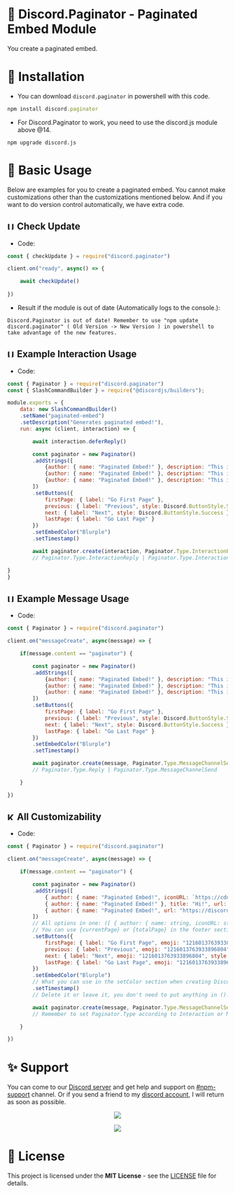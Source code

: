 # 📖 Discord.Paginator - Paginated Embed Module
You create a paginated embed.
# 🔧 Installation
- You can download `discord.paginator` in powershell with this code.
```js
npm install discord.paginator
```
- For Discord.Paginator to work, you need to use the discord.js module above @14.
```sheel
npm upgrade discord.js
```
# 🧱 Basic Usage
Below are examples for you to create a paginated embed. You cannot make customizations other than the customizations mentioned below. And if you want to do version control automatically, we have extra code.
## <img src="https://cdn.discordapp.com/emojis/1217435722789683241.png" alt="Update logo" width="17"/> Check Update
- Code: 
```js
const { checkUpdate } = require("discord.paginator")

client.on("ready", async() => {

    await checkUpdate()
    
})
```
- Result if the module is out of date (Automatically logs to the console.):
```shell
Discord.Paginator is out of date! Remember to use "npm update discord.paginator" ( Old Version -> New Version ) in powershell to take advantage of the new features.
```
## <img src="https://cdn.discordapp.com/emojis/1203381492508659773.png" alt="Use logo" width="17"/> Example Interaction Usage
- Code:
```js
const { Paginator } = require("discord.paginator")
const { SlashCommandBuilder } = require("@discordjs/builders");

module.exports = {
    data: new SlashCommandBuilder()
    .setName("paginated-embed")
    .setDescription("Generates paginated embed!"),
    run: async (client, interaction) => {

        await interaction.deferReply()

        const paginator = new Paginator()
        .addStrings([
            {author: { name: "Paginated Embed!" }, description: "This is the 1st test message."}, 
            {author: { name: "Paginated Embed!" }, description: "This is the 2nd test message."}, 
            {author: { name: "Paginated Embed!" }, description: "This is the 3rd test message."}
        ])
        .setButtons({
            firstPage: { label: "Go First Page" }, 
            previous: { label: "Previous", style: Discord.ButtonStyle.Success }, 
            next: { label: "Next", style: Discord.ButtonStyle.Success }, 
            lastPage: { label: "Go Last Page" }
        })
        .setEmbedColor("Blurple")
        .setTimestamp()

        await paginator.create(interaction, Paginator.Type.InteractionEditReply)
        // Paginator.Type.InteractionReply | Paginator.Type.InteractionEditReply | Paginator.Type.InteractionFollowUp | Paginator.Type.InteractionChannelSend

} 
}
```
## <img src="https://cdn.discordapp.com/emojis/1203381492508659773.png" alt="Use logo" width="17"/> Example Message Usage
- Code:
```js
const { Paginator } = require("discord.paginator")

client.on("messageCreate", async(message) => {

    if(message.content == "paginator") {

        const paginator = new Paginator()
        .addStrings([
            {author: { name: "Paginated Embed!" }, description: "This is the 1st test message."}, 
            {author: { name: "Paginated Embed!" }, description: "This is the 2nd test message."}, 
            {author: { name: "Paginated Embed!" }, description: "This is the 3rd test message."}
        ])
        .setButtons({
            firstPage: { label: "Go First Page" }, 
            previous: { label: "Previous", style: Discord.ButtonStyle.Success }, 
            next: { label: "Next", style: Discord.ButtonStyle.Success }, 
            lastPage: { label: "Go Last Page" }
        })
        .setEmbedColor("Blurple")
        .setTimestamp()

        await paginator.create(message, Paginator.Type.MessageChannelSend)
        // Paginator.Type.Reply | Paginator.Type.MessageChannelSend

    }

})
```
## <img src="https://cdn.discordapp.com/emojis/1203381492508659773.png" alt="Kick logo" width="17"/> All Customizability
- Code:
```js
const { Paginator } = require("discord.paginator")

client.on("messageCreate", async(message) => {

    if(message.content == "paginator") {

        const paginator = new Paginator()
        .addStrings([
            { author: { name: "Paginated Embed!", iconURL: `https://cdn.discordapp.com/emojis/1249062572758663419.png` }, description: "This is the 1st test message.", footer: { text: "Hi", iconURL: "https://r.resimlink.com/MHq9U.png" } }, 
            { author: { name: "Paginated Embed!" }, title: "Hi!", url: "https://discord.gg/TCWbk7zWY5", description: "This is the 2nd test message.", image: "https://r.resimlink.com/MHq9U.png" }, 
            { author: { name: "Paginated Embed!", url: "https://discord.gg/TCWbk7zWY5" }, description: "This is the 3rd test message.", fields: [ { name: "Test Field", value: "Hi!", inline: true } ] }
        ])
        // All options in one: ([ { author: { name: string, iconURL: string }, title: string, url: string, description, fields: [ { name: string, value: string, inline: boolean } ], image: string, footer: { text: string, iconURL: string } }, {...}, {...} ])
        // You can use {currentPage} or {totalPage} in the footer section.
        .setButtons({
            firstPage: { label: "Go First Page", emoji: "1216013763933896804", style: Discord.ButtonStyle.Danger }, 
            previous: { label: "Previous", emoji: "1216013763933896804", style: Discord.ButtonStyle.Primary }, 
            next: { label: "Next", emoji: "1216013763933896804", style: Discord.ButtonStyle.Secondary }, 
            lastPage: { label: "Go Last Page", emoji: "1216013763933896804", style: Discord.ButtonStyle.Success }
        })
        .setEmbedColor("Blurple")
        // What you can use in the setColor section when creating Discord embed is also valid here.
        .setTimestamp()
        // Delete it or leave it, you don't need to put anything in ().

        await paginator.create(message, Paginator.Type.MessageChannelSend)
        // Remember to set Paginator.Type according to Interaction or Message.

    }

})
```
# ✨ Support
You can come to our [Discord server](https://discord.gg/TCWbk7zWY5) and get help and support on [#npm-support](https://discord.com/channels/1196503995661942965/1249767884159455355) channel. Or if you send a friend to my [discord account](https://discord.com/users/389071682649849868), I will return as soon as possible.

<p align="center"><a href="https://discord.gg/TCWbk7zWY5"><img src="https://api.weblutions.com/discord/invite/TCWbk7zWY5/"></a></p>
<p align="center"><a href="https://discord.com/users/389071682649849868"><img src="https://lanyard-profile-readme.vercel.app/api/389071682649849868"></a></p>

# 📜 License
This project is licensed under the **MIT License** - see the [LICENSE](https://github.com/beftlidev/discord.paginator/blob/main/LICENSE) file for details.
